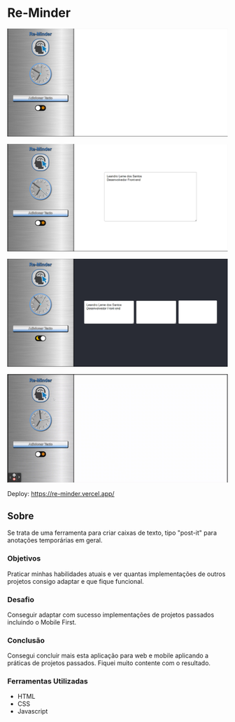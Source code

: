 # Re-Minder

![](./assets/img/1.png)

![](./assets/img/2.png)

![](./assets/img/3.png)

![](./assets/img/4G.gif)

Deploy: https://re-minder.vercel.app/

## Sobre

Se trata de uma ferramenta para criar caixas de texto, tipo "post-it" para anotações temporárias em geral.

### Objetivos

Praticar minhas habilidades atuais e ver quantas implementações de outros projetos consigo adaptar e que fique funcional.

### Desafio

Conseguir adaptar com sucesso implementações de projetos passados incluindo o Mobile First.

### Conclusão

Consegui concluir mais esta aplicação para web e mobile aplicando a práticas de projetos passados. Fiquei muito contente com o resultado.

### Ferramentas Utilizadas

- HTML
- CSS
- Javascript

